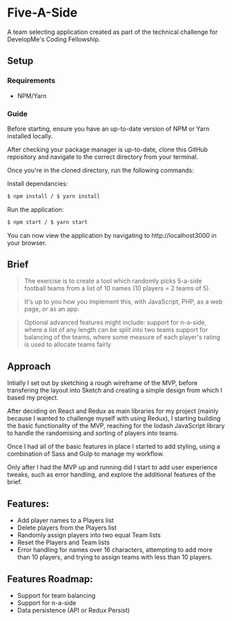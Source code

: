 # Five-A-Side

A team selecting application created as part of the technical challenge for DevelopMe's Coding Fellowship.

## Setup

### Requirements 

* NPM/Yarn

### Guide

Before starting, ensure you have an up-to-date version of NPM or Yarn installed locally.

After checking your package manager is up-to-date, clone this GitHub repository and navigate to the correct directory from your terminal.

Once you're in the cloned directory, run the following commands:

Install dependancies:

```bash
$ npm install / $ yarn install
```
Run the application:

```bash
$ npm start / $ yarn start
```

You can now view the application by navigating to http://localhost3000 in your browser.

## Brief

> The exercise is to create a tool which randomly picks 5-a-side football teams from a list of 10 names (10 players = 2 teams of 5).

>It's up to you how you implement this, with JavaScript, PHP, as a web page, or as an app.

>Optional advanced features might include: support for n-a-side, where a list of any length can be split into two teams support for balancing of the teams, where some measure of each player's rating is used to allocate teams fairly

## Approach

Intially I set out by sketching a rough wireframe of the MVP, before transfering the layout into Sketch and creating a simple design from which I based my project.

After deciding on React and Redux as main libraries for my project (mainly because I wanted to challenge myself with using Redux), I starting building the basic functionality of the MVP, reaching for the lodash JavaScript library to handle the randomising and sorting of players into teams.

Once I had all of the basic features in place I started to add styling, using a combination of Sass and Gulp to manage my workflow.

Only after I had the MVP up and running did I start to add user experience tweaks, such as error handling, and explore the additional features of the brief.

## Features:

* Add player names to a Players list
* Delete players from the Players list
* Randomly assign players into two equal Team lists
* Reset the Players and Team lists
* Error handling for names over 16 characters, attempting to add more than 10 players, and trying to assign teams with less than 10 players.

## Features Roadmap:

* Support for team balancing
* Support for n-a-side
* Data persistence (API or Redux Persist)
